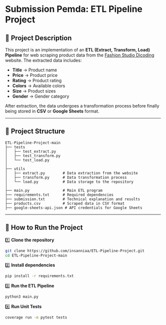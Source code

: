 # Submission Pemda: ETL Pipeline Project

## 📌 **Project Description**

This project is an implementation of an **ETL (Extract, Transform, Load) Pipeline** for web scraping product data from the [Fashion Studio Dicoding](https://fashion-studio.dicoding.dev/) website. The extracted data includes:

* **Title** → Product name
* **Price** → Product price
* **Rating** → Product rating
* **Colors** → Available colors
* **Size** → Product sizes
* **Gender** → Gender category

After extraction, the data undergoes a transformation process before finally being stored in **CSV** or **Google Sheets** format.

---

## 📂 **Project Structure**

```plaintext
ETL-Pipeline-Project-main
├── tests
│   ├── test_extract.py
│   ├── test_transform.py
│   └── test_load.py
│
├── utils
│   ├── extract.py        # Data extraction from the website
│   ├── transform.py      # Data transformation process
│   └── load.py           # Data storage to the repository
│
├── main.py               # Main ETL program
├── requirements.txt      # Required dependencies
├── submission.txt        # Technical explanation and results
├── products.csv          # Scraped data in CSV format
├── google-sheets-api.json # API credentials for Google Sheets
```

---

## 🚀 **How to Run the Project**

1️⃣ **Clone the repository**

```bash
git clone https://github.com/insanniaa/ETL-Pipeline-Project.git
cd ETL-Pipeline-Project-main
```

2️⃣ **Install dependencies**

```bash
pip install -r requirements.txt
```

3️⃣ **Run the ETL Pipeline**

```bash
python3 main.py
```

4️⃣ **Run Unit Tests** 

```bash
coverage run -m pytest tests
```
